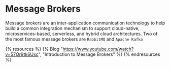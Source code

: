 # Message Brokers

Message brokers are an inter-application communication technology to help build a common integration mechanism to support cloud-native, microservices-based, serverless, and hybrid cloud architectures. Two of the most famous message brokers are `RabbitMQ` and `Apache Kafka`

{% resources %}
  {% Blog "https://www.youtube.com/watch?v=57Qr9tk6Uxc", "Introduction to Message Brokers" %}
{% endresources %}
